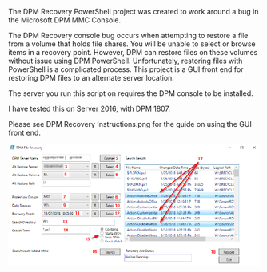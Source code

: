 
The DPM Recovery PowerShell project was created to work around a bug in the Microsoft DPM MMC Console. 

The DPM Recovery console bug occurs when attempting to restore a file from a volume that holds file shares. You will be unable to select or browse items in a recovery point. However, DPM can restore files on these volumes without issue using DPM PowerShell. Unfortunately, restoring files with PowerShell is a complicated process. This project is a GUI front end for restoring DPM files to an alternate server location.

The server you run this script on requires the DPM console to be installed.

I have tested this on Server 2016, with DPM 1807.

Please see DPM Recovery Instructions.png for the guide on using the GUI front end.

![alt text](https://github.com/BronsonMagnan/DPMRecovery/blob/master/DPM%20Recovery%20Instructions.png "Instructions")
